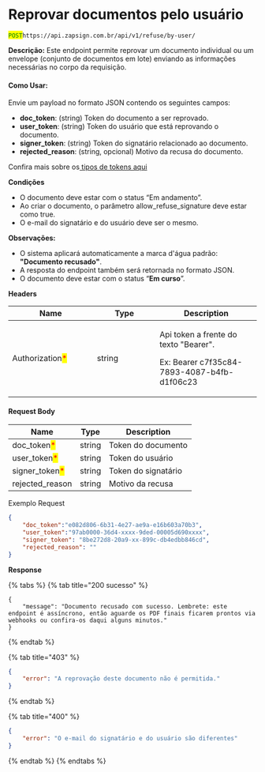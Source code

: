 # Reprovar documentos pelo usuário

<mark style="color:green;">`POST`</mark>`https://api.zapsign.com.br/api/v1/refuse/by-user/`

**Descrição:** Este endpoint permite reprovar um documento individual ou um envelope (conjunto de documentos em lote) enviando as informações necessárias no corpo da requisição.

#### Como Usar:

Envie um payload no formato JSON contendo os seguintes campos:

* **doc\_token**: (string) Token do documento a ser reprovado.
* **user\_token**: (string) Token do usuário que está reprovando o documento.
* **signer\_token**: (string) Token do signatário relacionado ao documento.
* **rejected\_reason**: (string, opcional) Motivo da recusa do documento.

Confira mais sobre os[ tipos de tokens aqui](../tipos-de-tokens-e-como-localiza-los.md)

**Condições**

* O documento deve estar com o status “Em andamento”.
* Ao criar o documento, o parâmetro allow\_refuse\_signature deve estar como true.
* O e-mail do signatário e do usuário deve ser o mesmo.

**Observações:**

* O sistema aplicará automaticamente a marca d'água padrão: **"Documento recusado"**.
* A resposta do endpoint também será retornada no formato JSON.
* O documento deve estar com o status “**Em curso**”.



**Headers**

<table><thead><tr><th width="156">Name</th><th width="111">Type</th><th>Description</th></tr></thead><tbody><tr><td>Authorization<mark style="color:red;">*</mark></td><td>string</td><td><p>Api token a frente do texto "Bearer". </p><p>Ex: Bearer c7f35c84-7893-4087-b4fb-d1f06c23</p></td></tr></tbody></table>

#### Request Body

| Name                                            | Type   | Description         |
| ----------------------------------------------- | ------ | ------------------- |
| doc\_token<mark style="color:red;">\*</mark>    | string | Token do documento  |
| user\_token<mark style="color:red;">\*</mark>   | string | Token do usuário    |
| signer\_token<mark style="color:red;">\*</mark> | string | Token do signatário |
| rejected\_reason                                | string | Motivo da recusa    |

Exemplo Request

```json
{
    "doc_token":"e082d806-6b31-4e27-ae9a-e16b603a70b3",
    "user_token":"97ab0000-36d4-xxxx-9ded-00005d690xxxx",
    "signer_token": "8be272d8-20a9-xx-899c-db4edbb846cd",
    "rejected_reason": ""
}
```

**Response**

{% tabs %}
{% tab title="200 sucesso" %}
```
{
    "message": "Documento recusado com sucesso. Lembrete: este endpoint é assíncrono, então aguarde os PDF finais ficarem prontos via webhooks ou confira-os daqui alguns minutos."
}
```
{% endtab %}

{% tab title="403" %}
```json
{
    "error": "A reprovação deste documento não é permitida."
}
```
{% endtab %}

{% tab title="400" %}
```json
{
    "error": "O e-mail do signatário e do usuário são diferentes"
}
```
{% endtab %}
{% endtabs %}
